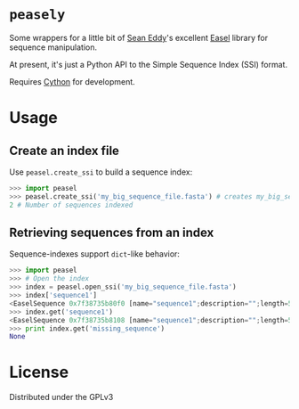 # `peasely`

Some wrappers for a little bit of  [Sean Eddy](http://selab.janelia.org/)'s excellent [Easel](http://selab.janelia.org/people/eddys/blog/?p=394) library for sequence manipulation.

At present, it's just a Python API to the Simple Sequence Index (SSI) format.

Requires [Cython](http://www.cython.org/) for development.

# Usage

## Create an index file

Use `peasel.create_ssi` to build a sequence index:

```python
>>> import peasel
>>> peasel.create_ssi('my_big_sequence_file.fasta') # creates my_big_sequence_file.fasta.ssi
2 # Number of sequences indexed
```

## Retrieving sequences from an index

Sequence-indexes support `dict`-like behavior:

```python
>>> import peasel
>>> # Open the index
>>> index = peasel.open_ssi('my_big_sequence_file.fasta')
>>> index['sequence1']
<EaselSequence 0x7f38735b80f0 [name="sequence1";description="";length=5]>
>>> index.get('sequence1')
<EaselSequence 0x7f38735b8108 [name="sequence1";description="";length=5]>
>>> print index.get('missing_sequence')
None
```


# License

Distributed under the GPLv3

